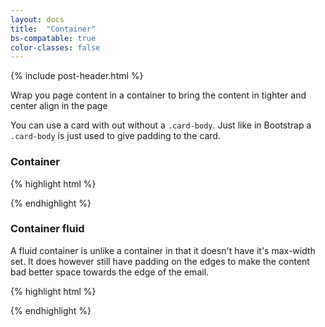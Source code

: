 ```yaml
---
layout: docs
title:  "Container"
bs-compatable: true
color-classes: false
---
```

{% include post-header.html %}

Wrap you page content in a container to bring the content in tighter and center align in the page

You can use a card with out without a <code>.card-body</code>. Just like in Bootstrap a <code>.card-body</code> is just used to give padding to the card.

### Container
{% highlight html %}
<div class="container">
  <!-- Content here -->
</div>
{% endhighlight %}

<div class="container">
  <!-- Content here -->
</div>

### Container fluid

A fluid container is unlike a container in that it doesn't have it's max-width set. It does however still have padding on the edges to make the content bad better space towards the edge of the email.

{% highlight html %}
<div class="container-fluid">
  <!-- Content here -->
</div>
{% endhighlight %}

<div class="container-fluid">
  <!-- Content here -->
</div>

